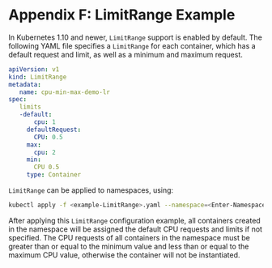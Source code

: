 # Appendix F: LimitRange Example

In Kubernetes 1.10 and newer, `LimitRange` support is enabled by default. The following YAML file specifies a `LimitRange` for each container, which has a default request and limit, as well as a minimum and maximum request.

```yaml
apiVersion: v1
kind: LimitRange
metadata:
   name: cpu-min-max-demo-lr
spec:
   limits
   -default:
       cpu: 1
     defaultRequest:
       CPU: 0.5
     max:
       cpu: 2
     min:
       CPU 0.5
     type: Container
```

`LimitRange` can be applied to namespaces, using:

```sh
kubectl apply -f <example-LimitRange>.yaml --namespace=<Enter-Namespace>
```

After applying this `LimitRange` configuration example, all containers created in the namespace will be assigned the default CPU requests and limits if not specified. The CPU requests of all containers in the namespace must be greater than or equal to the minimum value and less than or equal to the maximum CPU value, otherwise the container will not be instantiated.